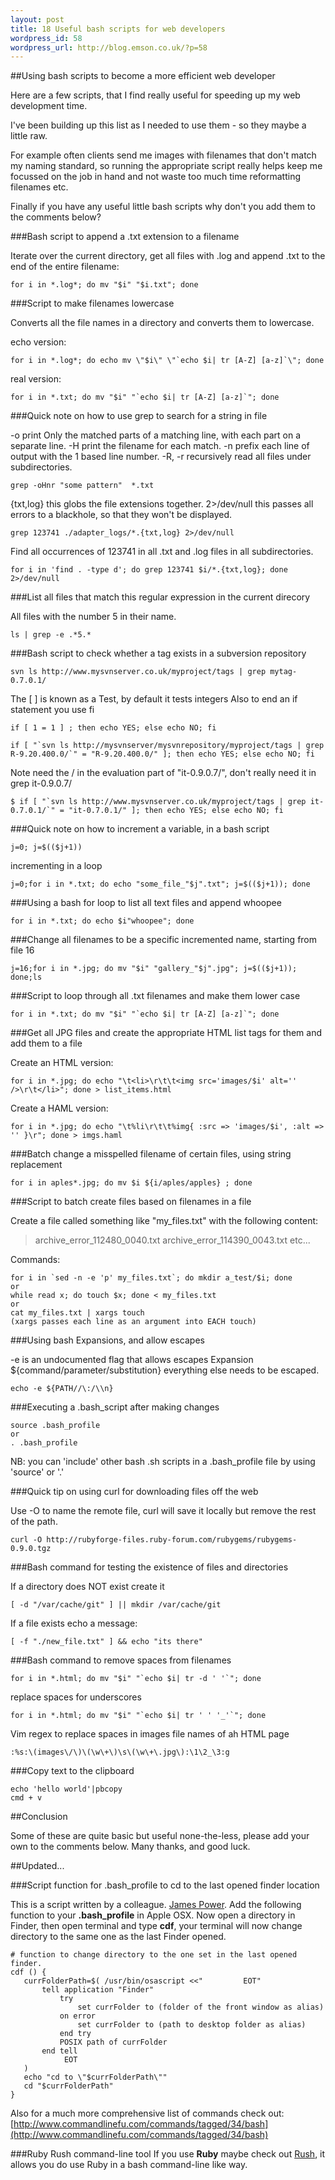 ```yaml
--- 
layout: post
title: 18 Useful bash scripts for web developers
wordpress_id: 58
wordpress_url: http://blog.emson.co.uk/?p=58
---
```

##Using bash scripts to become a more efficient web developer

Here are a few scripts, that I find really useful for speeding up my web development time.  

I've been building up this list as I needed to use them - so they maybe a little raw.

For example often clients send me images with filenames that don't match my naming standard, so running the appropriate script really helps keep me focussed on the job in hand and not waste too much time reformatting filenames etc.

Finally if you have any useful little bash scripts why don't you add them to the comments below?


###Bash script to append a .txt extension to a filename

Iterate over the current directory, get all files with .log and append .txt to the end of the entire filename:

    for i in *.log*; do mv "$i" "$i.txt"; done


###Script to make filenames lowercase

Converts all the file names in a directory and converts them to lowercase.

echo version:

    for i in *.log*; do echo mv \"$i\" \"`echo $i| tr [A-Z] [a-z]`\"; done

real version:

    for i in *.txt; do mv "$i" "`echo $i| tr [A-Z] [a-z]`"; done


###Quick note on how to use grep to search for a string in file

-o print Only the matched parts of a matching line, with each part on a separate line.
-H print the filename for each match.
-n prefix each line of output with the 1 based line number.
-R, -r recursively read all files under subdirectories.

    grep -oHnr "some pattern"  *.txt

{txt,log} this globs the file extensions together.
2>/dev/null this passes all errors to a blackhole, so that they won't be displayed.

    grep 123741 ./adapter_logs/*.{txt,log} 2>/dev/null

Find all occurrences of 123741 in all .txt and .log files in all subdirectories.

    for i in 'find . -type d'; do grep 123741 $i/*.{txt,log}; done 2>/dev/null


###List all files that match this regular expression in the current direcory

All files with the number 5 in their name.

    ls | grep -e .*5.*


###Bash script to check whether a tag exists in a subversion repository

    svn ls http://www.mysvnserver.co.uk/myproject/tags | grep mytag-0.7.0.1/

The [ ] is known as a Test, by default it tests integers
Also to end an if statement you use fi

    if [ 1 = 1 ] ; then echo YES; else echo NO; fi

    if [ "`svn ls http://mysvnserver/mysvnrepository/myproject/tags | grep R-9.20.400.0/`" = "R-9.20.400.0/" ]; then echo YES; else echo NO; fi

Note need the / in the evaluation part of "it-0.9.0.7/", don't really need it in grep it-0.9.0.7/

    $ if [ "`svn ls http://www.mysvnserver.co.uk/myproject/tags | grep it-0.7.0.1/`" = "it-0.7.0.1/" ]; then echo YES; else echo NO; fi



###Quick note on how to increment a variable, in a bash script

    j=0; j=$(($j+1))

incrementing in a loop

    j=0;for i in *.txt; do echo "some_file_"$j".txt"; j=$(($j+1)); done


###Using a bash for loop to list all text files and append whoopee

    for i in *.txt; do echo $i"whoopee"; done


###Change all filenames to be a specific incremented name, starting from file 16

    j=16;for i in *.jpg; do mv "$i" "gallery_"$j".jpg"; j=$(($j+1)); done;ls


###Script to loop through all .txt filenames and make them lower case

    for i in *.txt; do mv "$i" "`echo $i| tr [A-Z] [a-z]`"; done


###Get all JPG files and create the appropriate HTML list tags for them and add them to a file

Create an HTML version:

    for i in *.jpg; do echo "\t<li>\r\t\t<img src='images/$i' alt='' />\r\t</li>"; done > list_items.html

Create a HAML version:

    for i in *.jpg; do echo "\t%li\r\t\t%img{ :src => 'images/$i', :alt => '' }\r"; done > imgs.haml


###Batch change a misspelled filename of certain files, using string replacement

    for i in aples*.jpg; do mv $i ${i/aples/apples} ; done
    

###Script to batch create files based on filenames in a file

Create a file called something like "my_files.txt" with the following content:

> archive_error_112480_0040.txt
> archive_error_114390_0043.txt
> etc...

Commands: 

    for i in `sed -n -e 'p' my_files.txt`; do mkdir a_test/$i; done
    or
    while read x; do touch $x; done < my_files.txt
    or
    cat my_files.txt | xargs touch
    (xargs passes each line as an argument into EACH touch)



###Using bash Expansions, and allow escapes

-e is an undocumented flag that allows escapes
Expansion ${command/parameter/substitution} everything else needs to be escaped.

    echo -e ${PATH//\:/\\n}


###Executing a .bash_script after making changes

    source .bash_profile
    or
    . .bash_profile

NB: you can 'include' other bash .sh scripts in a .bash_profile file by using 'source' or '.'


###Quick tip on using curl for downloading files off the web

Use -O to name the remote file, curl will save it locally but remove the rest of the path.

    curl -O http://rubyforge-files.ruby-forum.com/rubygems/rubygems-0.9.0.tgz


###Bash command for testing the existence of files and directories

If a directory does NOT exist create it

    [ -d "/var/cache/git" ] || mkdir /var/cache/git

If a file exists echo a message:

    [ -f "./new_file.txt" ] && echo "its there"


###Bash command to remove spaces from filenames

    for i in *.html; do mv "$i" "`echo $i| tr -d ' '`"; done

replace spaces for underscores

    for i in *.html; do mv "$i" "`echo $i| tr ' ' '_'`"; done


Vim regex to replace spaces in images file names of ah HTML page

    :%s:\(images\/\)\(\w\+\)\s\(\w\+\.jpg\):\1\2_\3:g


###Copy text to the clipboard

    echo 'hello world'|pbcopy
    cmd + v


##Conclusion

Some of these are quite basic but useful none-the-less, please add your own to the comments below.
Many thanks, and good luck.

##Updated...

###Script function for .bash_profile to cd to the last opened finder location

This is a script written by a colleague.  [James Power](http://www.visualcortex.co.uk/).
Add the following function to your **.bash_profile** in Apple OSX.  Now open a directory in Finder, then open terminal and type **cdf**, your terminal will now change directory to the same one as the last Finder opened.


    # function to change directory to the one set in the last opened finder.
    cdf () {
       currFolderPath=$( /usr/bin/osascript <<"			EOT"
           tell application "Finder"
               try
                   set currFolder to (folder of the front window as alias)
               on error
                   set currFolder to (path to desktop folder as alias)
               end try
               POSIX path of currFolder
           end tell
    			EOT
       )
       echo "cd to \"$currFolderPath\""
       cd "$currFolderPath"
    }


Also for a much more comprehensive list of commands check out: [http://www.commandlinefu.com/commands/tagged/34/bash](http://www.commandlinefu.com/commands/tagged/34/bash)

###Ruby Rush command-line tool
If you use **Ruby** maybe check out [Rush](http://rush.heroku.com/), it allows you do use Ruby in a bash command-line like way.



